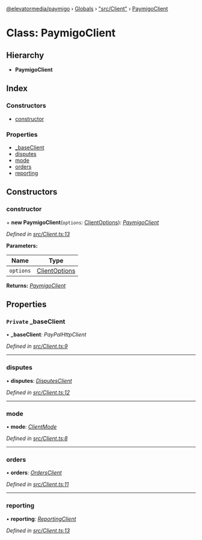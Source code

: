 [@elevatormedia/paymigo](../README.md) › [Globals](../globals.md) › ["src/Client"](../modules/_src_client_.md) › [PaymigoClient](_src_client_.paymigoclient.md)

# Class: PaymigoClient

## Hierarchy

-   **PaymigoClient**

## Index

### Constructors

-   [constructor](_src_client_.paymigoclient.md#constructor)

### Properties

-   [\_baseClient](_src_client_.paymigoclient.md#private-_baseclient)
-   [disputes](_src_client_.paymigoclient.md#disputes)
-   [mode](_src_client_.paymigoclient.md#mode)
-   [orders](_src_client_.paymigoclient.md#orders)
-   [reporting](_src_client_.paymigoclient.md#reporting)

## Constructors

### constructor

\+ **new PaymigoClient**(`options`: [ClientOptions](../modules/_src_types_client_.md#clientoptions)): _[PaymigoClient](_src_client_.paymigoclient.md)_

_Defined in [src/Client.ts:13](https://github.com/ELEVATORmedia/paymigo/blob/7be1a84/src/Client.ts#L13)_

**Parameters:**

| Name      | Type                                                            |
| --------- | --------------------------------------------------------------- |
| `options` | [ClientOptions](../modules/_src_types_client_.md#clientoptions) |

**Returns:** _[PaymigoClient](_src_client_.paymigoclient.md)_

## Properties

### `Private` \_baseClient

• **\_baseClient**: _PayPalHttpClient_

_Defined in [src/Client.ts:9](https://github.com/ELEVATORmedia/paymigo/blob/7be1a84/src/Client.ts#L9)_

---

### disputes

• **disputes**: _[DisputesClient](_src_lib_disputes_disputesclient_.disputesclient.md)_

_Defined in [src/Client.ts:12](https://github.com/ELEVATORmedia/paymigo/blob/7be1a84/src/Client.ts#L12)_

---

### mode

• **mode**: _[ClientMode](../modules/_src_types_client_.md#clientmode)_

_Defined in [src/Client.ts:8](https://github.com/ELEVATORmedia/paymigo/blob/7be1a84/src/Client.ts#L8)_

---

### orders

• **orders**: _[OrdersClient](_src_lib_orders_.ordersclient.md)_

_Defined in [src/Client.ts:11](https://github.com/ELEVATORmedia/paymigo/blob/7be1a84/src/Client.ts#L11)_

---

### reporting

• **reporting**: _[ReportingClient](_src_lib_reporting_.reportingclient.md)_

_Defined in [src/Client.ts:13](https://github.com/ELEVATORmedia/paymigo/blob/7be1a84/src/Client.ts#L13)_
